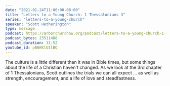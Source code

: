 ```yaml
---
date: "2021-01-24T11:00:00-08:00"
title: "Letters to a Young Church: 1 Thessalonians 3"
series: "letters-to-a-young-church"
speaker: "Scott Hetherington"
type: message
podcast: https://arborchurchnw.org/podcast/letters-to-a-young-church-1-thessalonians-3.m4a
podcast_bytes: 23511488
podcast_duration: 31:52
youtube_id: pB6KKlU1lBQ
---
```


The culture is a *little* different than it was in Bible times, but some things about the life of a Christian haven't
changed. As we look at the 3rd chapter of 1 Thessalonians, Scott outlines the trials we can all expect ... as well as
strength, encouragement, and a life of love and steadfastness.
